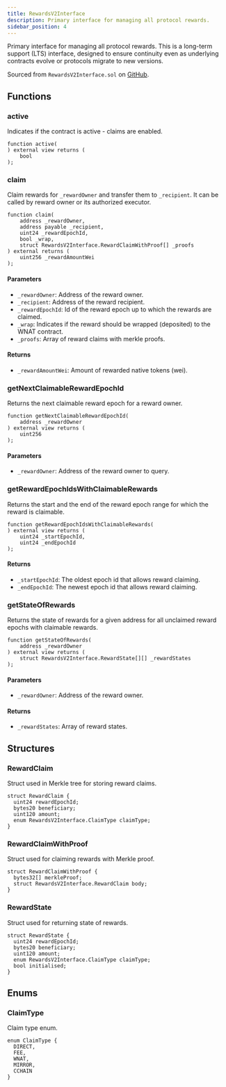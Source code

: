 ```yaml
---
title: RewardsV2Interface
description: Primary interface for managing all protocol rewards.
sidebar_position: 4
---
```


Primary interface for managing all protocol rewards. This is a long-term support (LTS) interface, designed to ensure continuity even as underlying contracts evolve or protocols migrate to new versions.

Sourced from `RewardsV2Interface.sol` on [GitHub](https://github.com/flare-foundation/flare-smart-contracts-v2/blob/main/contracts/userInterfaces/LTS/RewardsV2Interface.sol).

## Functions

### active

Indicates if the contract is active - claims are enabled.

```solidity
function active(
) external view returns (
    bool
);
```

### claim

Claim rewards for `_rewardOwner` and transfer them to `_recipient`.
It can be called by reward owner or its authorized executor.

```solidity
function claim(
    address _rewardOwner,
    address payable _recipient,
    uint24 _rewardEpochId,
    bool _wrap,
    struct RewardsV2Interface.RewardClaimWithProof[] _proofs
) external returns (
    uint256 _rewardAmountWei
);
```

#### Parameters

- `_rewardOwner`: Address of the reward owner.
- `_recipient`: Address of the reward recipient.
- `_rewardEpochId`: Id of the reward epoch up to which the rewards are claimed.
- `_wrap`: Indicates if the reward should be wrapped (deposited) to the WNAT contract.
- `_proofs`: Array of reward claims with merkle proofs.

#### Returns

- `_rewardAmountWei`: Amount of rewarded native tokens (wei).

### getNextClaimableRewardEpochId

Returns the next claimable reward epoch for a reward owner.

```solidity
function getNextClaimableRewardEpochId(
    address _rewardOwner
) external view returns (
    uint256
);
```

#### Parameters

- `_rewardOwner`: Address of the reward owner to query.

### getRewardEpochIdsWithClaimableRewards

Returns the start and the end of the reward epoch range for which the reward is claimable.

```solidity
function getRewardEpochIdsWithClaimableRewards(
) external view returns (
    uint24 _startEpochId,
    uint24 _endEpochId
);
```

#### Returns

- `_startEpochId`: The oldest epoch id that allows reward claiming.
- `_endEpochId`: The newest epoch id that allows reward claiming.

### getStateOfRewards

Returns the state of rewards for a given address for all unclaimed reward epochs with claimable rewards.

```solidity
function getStateOfRewards(
    address _rewardOwner
) external view returns (
    struct RewardsV2Interface.RewardState[][] _rewardStates
);
```

#### Parameters

- `_rewardOwner`: Address of the reward owner.

#### Returns

- `_rewardStates`: Array of reward states.

## Structures

### RewardClaim

Struct used in Merkle tree for storing reward claims.

```solidity
struct RewardClaim {
  uint24 rewardEpochId;
  bytes20 beneficiary;
  uint120 amount;
  enum RewardsV2Interface.ClaimType claimType;
}
```

### RewardClaimWithProof

Struct used for claiming rewards with Merkle proof.

```solidity
struct RewardClaimWithProof {
  bytes32[] merkleProof;
  struct RewardsV2Interface.RewardClaim body;
}
```

### RewardState

Struct used for returning state of rewards.

```solidity
struct RewardState {
  uint24 rewardEpochId;
  bytes20 beneficiary;
  uint120 amount;
  enum RewardsV2Interface.ClaimType claimType;
  bool initialised;
}
```

## Enums

### ClaimType

Claim type enum.

```solidity
enum ClaimType {
  DIRECT,
  FEE,
  WNAT,
  MIRROR,
  CCHAIN
}
```
